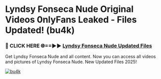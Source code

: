 # Lyndsy Fonseca Nude Original Videos 0nlyFans Leaked - Files Updated! (bu4k)

<h3>🔴 CLICK HERE 🌐==►► <a href="https://tinyurl.com/y5r63du9" rel="nofollow">Lyndsy Fonseca Nude Updated Files</a></h3>

Get Lyndsy Fonseca Nude and all content. Now you can access all videos and pictures of Lyndsy Fonseca Nude. New Updated Files 2025!

[![bu4k](https://i.imgur.com/UVo9nyh.gif)](https://tinyurl.com/y5r63du9)